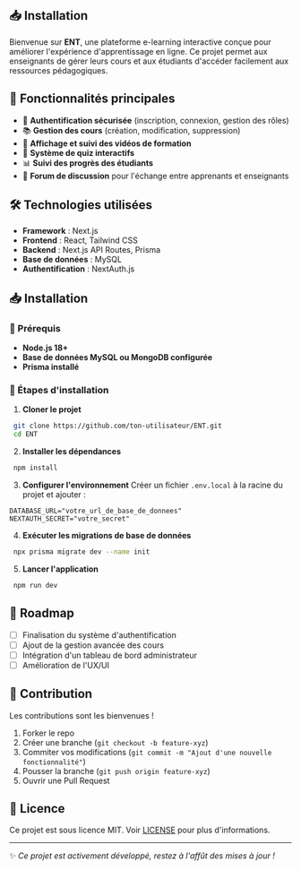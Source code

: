 
## 📥 Installation

Bienvenue sur **ENT**, une plateforme e-learning interactive conçue pour améliorer l'expérience d'apprentissage en ligne. Ce projet permet aux enseignants de gérer leurs cours et aux étudiants d'accéder facilement aux ressources pédagogiques.

## 🚀 Fonctionnalités principales

- 🔐 **Authentification sécurisée** (inscription, connexion, gestion des rôles)
- 📚 **Gestion des cours** (création, modification, suppression)
- 🎥 **Affichage et suivi des vidéos de formation**
- 📝 **Système de quiz interactifs**
- 📊 **Suivi des progrès des étudiants**
- 💬 **Forum de discussion** pour l'échange entre apprenants et enseignants

## 🛠️ Technologies utilisées

- **Framework** : Next.js
- **Frontend** : React, Tailwind CSS
- **Backend** : Next.js API Routes, Prisma
- **Base de données** : MySQL
- **Authentification** : NextAuth.js

## 📥 Installation

### 📌 Prérequis

- **Node.js 18+**
- **Base de données MySQL ou MongoDB configurée**
- **Prisma installé**

### 🔧 Étapes d'installation

1. **Cloner le projet**

```bash
 git clone https://github.com/ton-utilisateur/ENT.git
 cd ENT
```

2. **Installer les dépendances**

```bash
 npm install
```

3. **Configurer l'environnement**
   Créer un fichier `.env.local` à la racine du projet et ajouter :

```env
DATABASE_URL="votre_url_de_base_de_donnees"
NEXTAUTH_SECRET="votre_secret"
```

4. **Exécuter les migrations de base de données**

```bash
 npx prisma migrate dev --name init
```

5. **Lancer l'application**

```bash
 npm run dev
```

## 📅 Roadmap

- [ ] Finalisation du système d'authentification
- [ ] Ajout de la gestion avancée des cours
- [ ] Intégration d'un tableau de bord administrateur
- [ ] Amélioration de l'UX/UI

## 🤝 Contribution

Les contributions sont les bienvenues !

1. Forker le repo
2. Créer une branche (`git checkout -b feature-xyz`)
3. Commiter vos modifications (`git commit -m "Ajout d'une nouvelle fonctionnalité"`)
4. Pousser la branche (`git push origin feature-xyz`)
5. Ouvrir une Pull Request

## 📜 Licence

Ce projet est sous licence MIT. Voir [LICENSE](LICENSE) pour plus d'informations.

---

✨ _Ce projet est activement développé, restez à l'affût des mises à jour !_
